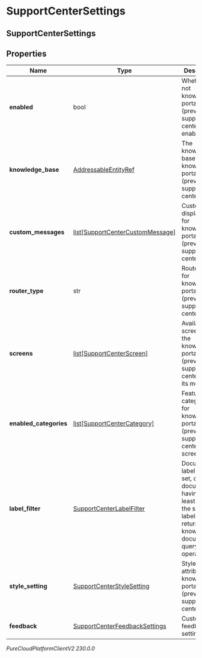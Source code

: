 # SupportCenterSettings

## SupportCenterSettings

## Properties

|Name | Type | Description | Notes|
|------------ | ------------- | ------------- | -------------|
| **enabled** | bool | Whether or not knowledge portal (previously support center) is enabled | |
| **knowledge_base** | [AddressableEntityRef](AddressableEntityRef) | The knowledge base for knowledge portal (previously support center) | |
| **custom_messages** | [list[SupportCenterCustomMessage]](SupportCenterCustomMessage) | Customizable display texts for knowledge portal (previously support center) | [optional] |
| **router_type** | str | Router type for knowledge portal (previously support center) | [optional] |
| **screens** | [list[SupportCenterScreen]](SupportCenterScreen) | Available screens for the knowledge portal (previously support center) with its modules | |
| **enabled_categories** | [list[SupportCenterCategory]](SupportCenterCategory) | Featured categories for knowledge portal (previously support center) home screen | |
| **label_filter** | [SupportCenterLabelFilter](SupportCenterLabelFilter) | Document label filter. If set, only documents having at least one of the specified labels will be returned by knowledge document query operations. | [optional] |
| **style_setting** | [SupportCenterStyleSetting](SupportCenterStyleSetting) | Style attributes for knowledge portal (previously support center) | |
| **feedback** | [SupportCenterFeedbackSettings](SupportCenterFeedbackSettings) | Customer feedback settings | [optional] |



_PureCloudPlatformClientV2 230.0.0_
